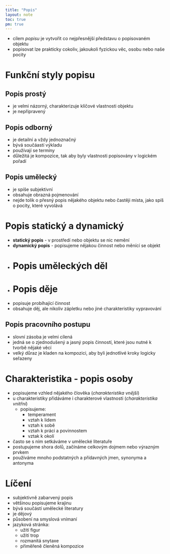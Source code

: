 ```yaml
---
title: "Popis"
layout: note
toc: true
pm: true
---
```

- cílem _popisu_ je vytvořit co nejpřesnější představu o popisovaném objektu
- popisovat lze prakticky cokoliv, jakoukoli fyzickou věc, osobu nebo naše pocity
# Funkční styly popisu
## Popis prostý
- je velmi názorný, charakterizuje klíčové vlastnosti objektu
- je nepřipravený
## Popis odborný
- je detailní a vždy jednoznačný
- bývá součáastí výkladu
- používají se termíny
- důležitá je kompozice, tak aby byly vlastnosti popisovány v logickém pořadí
## Popis umělecký
- je spíše subjektivní
- obsahuje obrazná pojmenování
- nejde tolik o přesný popis nějakého objektu nebo častěji místa, jako spíš o pocity, které vyvolává
# Popis statický a dynamický
- **statický popis** - v prostředí nebo objektu se nic nemění
- **dynamický popis** - popisujeme nějakou činnost nebo měnící se objekt
- # Popis uměleckých děl
- # Popis děje
- popisuje probíhající činnost
- obsahuje děj, ale nikoliv zápletku nebo jiné charakteristiky vypravování
## Popis pracovního postupu
- slovní zásoba je velmi cílená
- jedná se o zjednodušený a jasný popis činností, které jsou nutné k tvorbě nějaké věcí
- velký důraz je kladen na kompozici, aby byli jednotlivé kroky logicky seřazeny
# Charakteristika - popis osoby
- popisujeme vzhled nějakého člověka (_charakteristika vnější_)
- u charakteristiky přidáváme i charakterové vlastnosti (_charakteristika vnitřní_)
    - popisujeme:
        - temperament
        - vztah k lidem
        - vztah k sobě
        - vztah k práci a povinnostem
        - vztak k okolí
- často se s ním setkáváme v umělecké literatuře
- postupujeme shora dolů, začínáme celkovým dojmem nebo výrazným prvkem
- používáme mnoho podstatných a přídavných jmen, synonyma a antonyma
# Líčení
- subjektivně zabarvený popis
- většinou popisujeme krajinu
- bývá součástí umělecké literatury
- je dějový
- působení na smyslová vnímaní
- jazyková stránka:
    - užití figur
    - užití trop
    - rozmanitá snytaxe
    - přiměřeně členěná kompozice